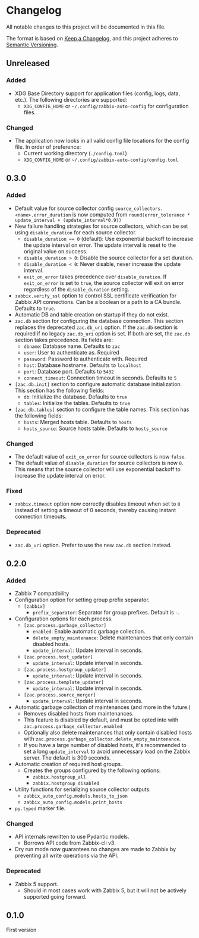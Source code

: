 # Changelog

All notable changes to this project will be documented in this file.

The format is based on [Keep a Changelog](https://keepachangelog.com/en/1.1.0/),
and this project adheres to [Semantic Versioning](https://semver.org/spec/v2.0.0.html).

## Unreleased

### Added

- XDG Base Directory support for application files (config, logs, data, etc.). The following directories are supported:
  - `XDG_CONFIG_HOME` or `~/.config/zabbix-auto-config` for configuration files.

### Changed

- The application now looks in all valid config file locations for the config file. In order of preference:
  - Current working directory (`./config.toml`)
  - `XDG_CONFIG_HOME` or `~/.config/zabbix-auto-config/config.toml`

## 0.3.0

### Added

- Default value for source collector config `source_collectors.<name>.error_duration` is now computed from `round(error_tolerance * update_interval + (update_interval*0.9))`
- New failure handling strategies for source collectors, which can be set using `disable_duration` for each source collector.
  - `disable_duration == 0` (default): Use exponential backoff to increase the update interval on error. The update interval is reset to the original value on success.
  - `disable_duration > 0`: Disable the source collector for a set duration.
  - `disable_duration < 0`: Never disable, never increase the update interval.
  - `exit_on_error` takes precedence over `disable_duration`. If `exit_on_error` is set to `true`, the source collector will exit on error regardless of the `disable_duration` setting.
- `zabbix.verify_ssl` option to control SSL certificate verification for Zabbix API connections. Can be a boolean or a path to a CA bundle. Defaults to `true`.
- Automatic DB and table creation on startup if they do not exist.
- `zac.db` section for configuring the database connection. This section replaces the deprecated `zac.db_uri` option. If the `zac.db` section is required if no legacy `zac.db_uri` option is set. If both are set, the `zac.db` section takes precedence. Its fields are:
  - `dbname`: Database name. Defaults to `zac`
  - `user`: User to authenticate as. Required
  - `password`: Password to authenticate with. Required
  - `host`: Database hostname. Defaults to `localhost`
  - `port`: Database port. Defaults to `5432`
  - `connect_timeout`: Connection timeout in seconds. Defaults to `5`
- `[zac.db.init]` section to configure automatic database initialization. This section has the following fields:
  - `db`: Initialize the database. Defaults to `true`
  - `tables`: Initialize the tables. Defaults to `true`
- `[zac.db.tables]` section to configure the table names. This section has the following fields:
  - `hosts`: Merged hosts table. Defaults to `hosts`
  - `hosts_source`: Source hosts table. Defaults to `hosts_source`

### Changed

- The default value of `exit_on_error` for source collectors is now `false`.
- The default value of `disable_duration` for source collectors is now `0`. This means that the source collector will use exponential backoff to increase the update interval on error.

### Fixed

- `zabbix.timeout` option now correctly disables timeout when set to `0` instead of setting a timeout of 0 seconds, thereby causing instant connection timeouts.

### Deprecated

- `zac.db_uri` option. Prefer to use the new `zac.db` section instead.

## 0.2.0

### Added

- Zabbix 7 compatibility
- Configuration option for setting group prefix separator.
  - `[zabbix]`
    - `prefix_separator`: Separator for group prefixes. Default is `-`.
- Configuration options for each process.
  - `[zac.process.garbage_collector]`
    - `enabled`: Enable automatic garbage collection.
    - `delete_empty_maintenance`: Delete maintenances that only contain disabled hosts.
    - `update_interval`: Update interval in seconds.
  - `[zac.process.host_updater]`
    - `update_interval`: Update interval in seconds.
  - `[zac.process.hostgroup_updater]`
    - `update_interval`: Update interval in seconds.
  - `[zac.process.template_updater]`
    - `update_interval`: Update interval in seconds.
  - `[zac.process.source_merger]`
    - `update_interval`: Update interval in seconds.
- Automatic garbage collection of maintenances (and more in the future.)
  - Removes disabled hosts from maintenances.
  - This feature is disabled by default, and must be opted into with `zac.process.garbage_collector.enabled`
  - Optionally also delete maintenances that only contain disabled hosts with `zac.process.garbage_collector.delete_empty_maintenance`.
  - If you have a large number of disabled hosts, it's recommended to set a long `update_interval` to avoid unnecessary load on the Zabbix server. The default is 300 seconds.
- Automatic creation of required host groups.
  - Creates the groups configured by the following options:
    - `zabbix.hostgroup_all`
    - `zabbix.hostgroup_disabled`
- Utility functions for serializing source collector outputs:
  - `zabbix_auto_config.models.hosts_to_json`
  - `zabbix_auto_config.models.print_hosts`
- `py.typed` marker file.

### Changed

- API internals rewritten to use Pydantic models.
  - Borrows API code from Zabbix-cli v3.
- Dry run mode now guarantees no changes are made to Zabbix by preventing all write operations via the API.

### Deprecated

- Zabbix 5 support.
  - Should in most cases work with Zabbix 5, but it will not be actively supported going forward.

## 0.1.0

First version
